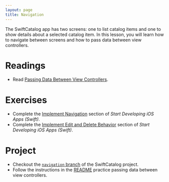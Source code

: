 ```yaml
---
layout: page
title: Navigation
---
```


The SwiftCatalog app has two screens: one to list catalog items and one to show details about a selected catalog item. In this lesson, you will learn how to navigate between screens and how to pass data between view controllers.

# Readings
- Read [Passing Data Between View Controllers](http://oleb.net/blog/2012/02/passing-data-between-view-controllers/).

# Exercises
- Complete the [Implement Navigation](https://developer.apple.com/library/ios/referencelibrary/GettingStarted/DevelopiOSAppsSwift/Lesson8.html#//apple_ref/doc/uid/TP40015214-CH16-SW1) section of *Start Developing iOS Apps (Swift)*.
- Complete the [Implement Edit and Delete Behavior](https://developer.apple.com/library/ios/referencelibrary/GettingStarted/DevelopiOSAppsSwift/Lesson9.html#//apple_ref/doc/uid/TP40015214-CH9-SW1) section of *Start Developing iOS Apps (Swift)*.

# Project
- Checkout the [`navigation` branch](https://github.com/PrettySwift/SwiftCatalog/tree/navigation) of the SwiftCatalog project.
- Follow the instructions in the [README](https://github.com/PrettySwift/SwiftCatalog/blob/navigation/README.md) practice passing data between view controllers.
